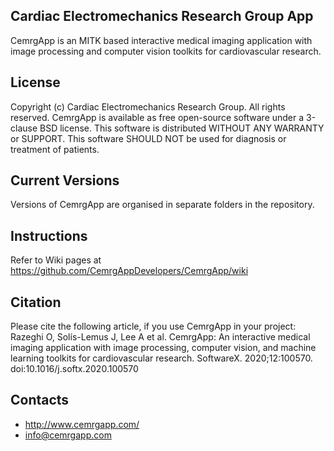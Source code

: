 Cardiac Electromechanics Research Group App
-------------------------------------------
CemrgApp is an MITK based interactive medical imaging application with image processing and computer vision toolkits for cardiovascular research.

License
-------
Copyright (c) Cardiac Electromechanics Research Group. All rights reserved.
CemrgApp is available as free open-source software under a 3-clause BSD license.
This software is distributed WITHOUT ANY WARRANTY or SUPPORT.
This software SHOULD NOT be used for diagnosis or treatment of patients.

Current Versions
----------------
Versions of CemrgApp are organised in separate folders in the repository.

Instructions
------------
Refer to Wiki pages at https://github.com/CemrgAppDevelopers/CemrgApp/wiki

Citation
--------
Please cite the following article, if you use CemrgApp in your project:
Razeghi O, Solís-Lemus J, Lee A et al. CemrgApp: An interactive medical imaging application with image processing, computer vision, and machine learning toolkits for cardiovascular research. SoftwareX. 2020;12:100570. doi:10.1016/j.softx.2020.100570

Contacts
--------
- http://www.cemrgapp.com/
- info@cemrgapp.com
